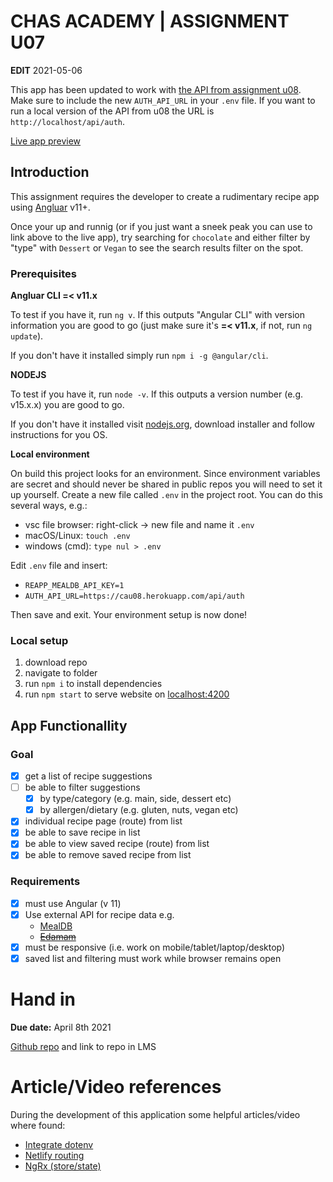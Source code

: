 # CHAS ACADEMY | ASSIGNMENT U07

**EDIT** 2021-05-06

This app has been updated to work with [the API from assignment u08](https://github.com/chas-academy/u08-recipe-api-axelra82). Make sure to include the new `AUTH_API_URL` in your `.env` file. If you want to run a local version of the API from u08 the URL is `http://localhost/api/auth`.

[Live app preview](https://relaxed-shirley-9bed8f.netlify.app/)

## Introduction

This assignment requires the developer to create a rudimentary recipe app using [Angluar](https://angular.io/) v11+.

Once your up and runnig (or if you just want a sneek peak you can use to link above to the live app), try searching for `chocolate` and either filter by "type" with `Dessert` or `Vegan` to see the search results filter on the spot.

### Prerequisites

**Angluar CLI =< v11.x**

To test if you have it, run `ng v`. If this outputs "Angular CLI" with version information you are good to go (just make sure it's **=< v11.x**, if not, run `ng update`).

If you don't have it installed simply run `npm i -g @angular/cli`.

**NODEJS**

To test if you have it, run `node -v`. If this outputs a version number (e.g. v15.x.x) you are good to go.

If you don't have it installed visit [nodejs.org](https://nodejs.org/en/download/), download installer and follow instructions for you OS.

**Local environment**

On build this project looks for an environment. Since environment variables are secret and should never be shared in public repos you will need to set it up yourself. Create a new file called `.env` in the project root. You can do this several ways, e.g.:

- vsc file browser: right-click -> new file and name it `.env`
- macOS/Linux: `touch .env`
- windows (cmd): `type nul > .env`

Edit `.env` file and insert:

- `REAPP_MEALDB_API_KEY=1`
- `AUTH_API_URL=https://cau08.herokuapp.com/api/auth`

Then save and exit. Your environment setup is now done!

### Local setup

1. download repo
2. navigate to folder
3. run `npm i` to install dependencies
4. run `npm start` to serve website on [localhost:4200](http://localhost:4200)

## App Functionallity

### Goal

- [x] get a list of recipe suggestions
- [ ] be able to filter suggestions
  - [x] by type/category (e.g. main, side, dessert etc)
  - [x] by allergen/dietary (e.g. gluten, nuts, vegan etc)
- [x] individual recipe page (route) from list
- [x] be able to save recipe in list
- [x] be able to view saved recipe (route) from list
- [x] be able to remove saved recipe from list

### Requirements

- [x] must use Angular (v 11)
- [x] Use external API for recipe data e.g.
  - [MealDB](https://www.themealdb.com/api.php)
  - ~~[Edamam](https://developer.edamam.com/edamam-recipe-api)~~
- [x] must be responsive (i.e. work on mobile/tablet/laptop/desktop)
- [x] saved list and filtering must work while browser remains open

# Hand in

**Due date:** April 8th 2021

[Github repo](https://github.com/chas-academy/u07-recipe-app-axelra82)
and link to repo in LMS

# Article/Video references

During the development of this application some helpful articles/video where found:

- [Integrate dotenv](https://dev.to/artemv01/integrating-dotenv-and-google-maps-api-into-your-angular-project-40gh)
- [Netlify routing](https://stackoverflow.com/questions/51887581/angular-routing-not-working-on-netlify-on-page-refresh)
- [NgRx (store/state)](https://www.youtube.com/watch?v=f97ICOaekNU)
